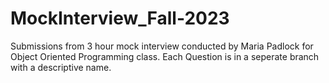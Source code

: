 # MockInterview_Fall-2023
Submissions from 3 hour mock interview conducted by Maria Padlock for Object Oriented Programming class.
Each Question is in a seperate branch with a descriptive name.
